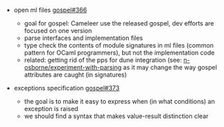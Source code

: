 - open ml files [gospel#366](https://github.com/ocaml-gospel/gospel/issues/366)
  - goal for gospel: Cameleer use the released gospel, dev efforts are focused
    on one version
  - parse interfaces and implementation files
  - type check the contents of module signatures in ml files (common pattern
    for OCaml programmers), but not the implementation code
  - related: getting rid of the pps for dune integration (see:
    [n-osborne/experiment-with-parsing](https://github.com/n-osborne/gospel/tree/experiment-with-parsing)
    as it may change the way gospel attributes are caught (in signatures)

- exceptions specification
  [gospel#373](https://github.com/ocaml-gospel/gospel/issues/373)
  - the goal is to make it easy to express when (in what conditions) an
    exception is raised
  - we should find a syntax that makes value-result distinction clear
